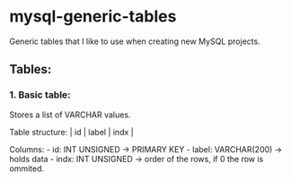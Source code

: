 # mysql-generic-tables
Generic tables that I like to use when creating new MySQL projects.


## Tables: 

### 1. Basic table: 

Stores a list of VARCHAR values.

Table structure: | id | label | indx |

Columns:
	- id: 		INT UNSIGNED -> PRIMARY KEY
	- label: 	VARCHAR(200) -> holds data
	- indx:		INT UNSIGNED -> order of the rows, if 0 the row is ommited.
